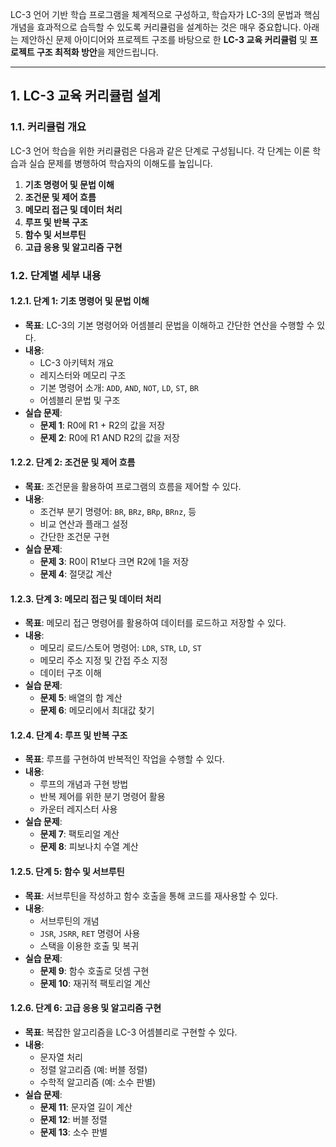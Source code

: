 LC-3 언어 기반 학습 프로그램을 체계적으로 구성하고, 학습자가 LC-3의 문법과 핵심 개념을 효과적으로 습득할 수 있도록 커리큘럼을 설계하는 것은 매우 중요합니다. 아래는 제안하신 문제 아이디어와 프로젝트 구조를 바탕으로 한 **LC-3 교육 커리큘럼** 및 **프로젝트 구조 최적화 방안**을 제안드립니다.

---

## **1. LC-3 교육 커리큘럼 설계**

### **1.1. 커리큘럼 개요**

LC-3 언어 학습을 위한 커리큘럼은 다음과 같은 단계로 구성됩니다. 각 단계는 이론 학습과 실습 문제를 병행하여 학습자의 이해도를 높입니다.

1. **기초 명령어 및 문법 이해**
2. **조건문 및 제어 흐름**
3. **메모리 접근 및 데이터 처리**
4. **루프 및 반복 구조**
5. **함수 및 서브루틴**
6. **고급 응용 및 알고리즘 구현**

### **1.2. 단계별 세부 내용**

#### **1.2.1. 단계 1: 기초 명령어 및 문법 이해**

- **목표**: LC-3의 기본 명령어와 어셈블리 문법을 이해하고 간단한 연산을 수행할 수 있다.
- **내용**:
  - LC-3 아키텍처 개요
  - 레지스터와 메모리 구조
  - 기본 명령어 소개: `ADD`, `AND`, `NOT`, `LD`, `ST`, `BR`
  - 어셈블리 문법 및 구조
- **실습 문제**:
  - **문제 1**: R0에 R1 + R2의 값을 저장
  - **문제 2**: R0에 R1 AND R2의 값을 저장

#### **1.2.2. 단계 2: 조건문 및 제어 흐름**

- **목표**: 조건문을 활용하여 프로그램의 흐름을 제어할 수 있다.
- **내용**:
  - 조건부 분기 명령어: `BR`, `BRz`, `BRp`, `BRnz`, 등
  - 비교 연산과 플래그 설정
  - 간단한 조건문 구현
- **실습 문제**:
  - **문제 3**: R0이 R1보다 크면 R2에 1을 저장
  - **문제 4**: 절댓값 계산

#### **1.2.3. 단계 3: 메모리 접근 및 데이터 처리**

- **목표**: 메모리 접근 명령어를 활용하여 데이터를 로드하고 저장할 수 있다.
- **내용**:
  - 메모리 로드/스토어 명령어: `LDR`, `STR`, `LD`, `ST`
  - 메모리 주소 지정 및 간접 주소 지정
  - 데이터 구조 이해
- **실습 문제**:
  - **문제 5**: 배열의 합 계산
  - **문제 6**: 메모리에서 최대값 찾기

#### **1.2.4. 단계 4: 루프 및 반복 구조**

- **목표**: 루프를 구현하여 반복적인 작업을 수행할 수 있다.
- **내용**:
  - 루프의 개념과 구현 방법
  - 반복 제어를 위한 분기 명령어 활용
  - 카운터 레지스터 사용
- **실습 문제**:
  - **문제 7**: 팩토리얼 계산
  - **문제 8**: 피보나치 수열 계산

#### **1.2.5. 단계 5: 함수 및 서브루틴**

- **목표**: 서브루틴을 작성하고 함수 호출을 통해 코드를 재사용할 수 있다.
- **내용**:
  - 서브루틴의 개념
  - `JSR`, `JSRR`, `RET` 명령어 사용
  - 스택을 이용한 호출 및 복귀
- **실습 문제**:
  - **문제 9**: 함수 호출로 덧셈 구현
  - **문제 10**: 재귀적 팩토리얼 계산

#### **1.2.6. 단계 6: 고급 응용 및 알고리즘 구현**

- **목표**: 복잡한 알고리즘을 LC-3 어셈블리로 구현할 수 있다.
- **내용**:
  - 문자열 처리
  - 정렬 알고리즘 (예: 버블 정렬)
  - 수학적 알고리즘 (예: 소수 판별)
- **실습 문제**:
  - **문제 11**: 문자열 길이 계산
  - **문제 12**: 버블 정렬
  - **문제 13**: 소수 판별
